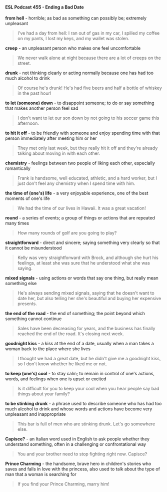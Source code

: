 #### ESL Podcast 455 - Ending a Bad Date

**from hell** - horrible; as bad as something can possibly be; extremely unpleasant

> I've had a day from hell: I ran out of gas in my car, I spilled my coffee on my
pants, I lost my keys, and my wallet was stolen.

**creep** - an unpleasant person who makes one feel uncomfortable

> We never walk alone at night because there are a lot of creeps on the street.

**drunk** - not thinking clearly or acting normally because one has had too much
alcohol to drink

> Of course he's drunk! He's had five beers and half a bottle of whiskey in the
past hour!

**to let (someone) down** - to disappoint someone; to do or say something that
makes another person feel sad

> I don't want to let our son down by not going to his soccer game this afternoon.

**to hit it off** - to be friendly with someone and enjoy spending time with that
person immediately after meeting him or her

> They met only last week, but they really hit it off and they're already talking
about moving in with each other.

**chemistry** - feelings between two people of liking each other, especially
romantically

> Frank is handsome, well educated, athletic, and a hard worker, but I just don't
feel any chemistry when I spend time with him.

**the time of (one's) life** - a very enjoyable experience, one of the best moments
of one's life

> We had the time of our lives in Hawaii. It was a great vacation!

**round** - a series of events; a group of things or actions that are repeated many
times

> How many rounds of golf are you going to play?

**straightforward** - direct and sincere; saying something very clearly so that it
cannot be misunderstood

> Kelly was very straightforward with Brock, and although she hurt his feelings, at
least she was sure that he understood what she was saying.

**mixed signals** - using actions or words that say one thing, but really mean
something else

> He's always sending mixed signals, saying that he doesn't want to date her, but
also telling her she's beautiful and buying her expensive presents.

**the end of the road** - the end of something; the point beyond which something
cannot continue

> Sales have been decreasing for years, and the business has finally reached the
end of the road. It's closing next week.

**goodnight kiss** - a kiss at the end of a date, usually when a man takes a
woman back to the place where she lives

> I thought we had a great date, but he didn't give me a goodnight kiss, so I don't
know whether he liked me or not.

**to keep (one's) cool** - to stay calm; to remain in control of one's actions, words,
and feelings when one is upset or excited

> Is it difficult for you to keep your cool when you hear people say bad things
about your family?

**to be stinking drunk** - a phrase used to describe someone who has had too
much alcohol to drink and whose words and actions have become very
unpleasant and inappropriate

> This bar is full of men who are stinking drunk. Let's go somewhere else.

**Capisce?** - an Italian word used in English to ask people whether they
understand something, often in a challenging or confrontational way

> You and your brother need to stop fighting right now. Capisce?

**Prince Charming** - the handsome, brave hero in children's stories who saves
and falls in love with the princess, also used to talk about the type of man that a
woman is searching for

> If you find your Prince Charming, marry him!

